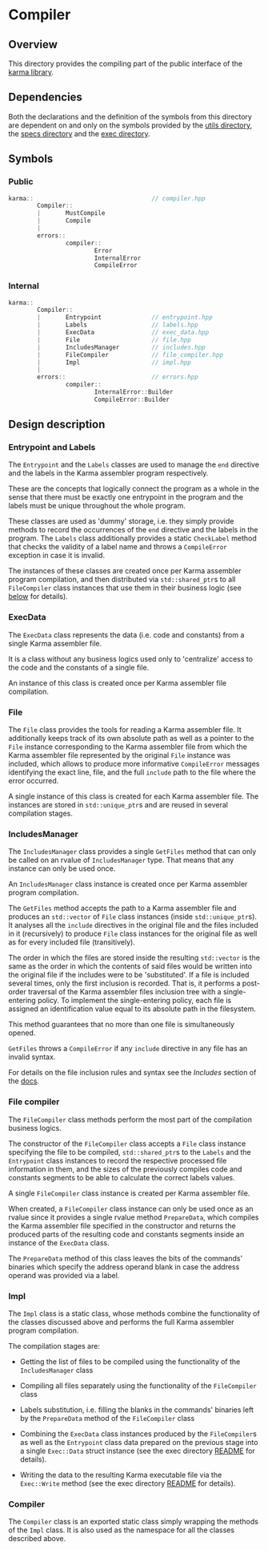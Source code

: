 # Compiler

## Overview

This directory provides the compiling part of the public interface
of the [karma library](..).

## Dependencies

Both the declarations and the definition of the symbols from
this directory are dependent on and only on the symbols provided by
the [utils directory](../utils), the [specs directory](../specs)
and the [exec directory](../exec).

## Symbols

### Public

```c++
karma::                                 // compiler.hpp
        Compiler::
        |       MustCompile
        |       Compile
        |
        errors::
                compiler::
                        Error
                        InternalError
                        CompileError
```

### Internal

```c++
karma::
        Compiler::
        |       Entrypoint              // entrypoint.hpp
        |       Labels                  // labels.hpp
        |       ExecData                // exec_data.hpp
        |       File                    // file.hpp
        |       IncludesManager         // includes.hpp
        |       FileCompiler            // file_compiler.hpp
        |       Impl                    // impl.hpp
        |               
        errors::                        // errors.hpp
                compiler::
                        InternalError::Builder
                        CompileError::Builder
```

## Design description

### Entrypoint and Labels

The `Entrypoint` and the `Labels` classes are used to manage
the `end` directive and the labels in the Karma assembler program respectively.

These are the concepts that logically connect the program as a whole in
the sense that there must be exactly one entrypoint in the program and
the labels must be unique throughout the whole program.

These classes are used as 'dummy' storage, i.e. they simply provide methods
to record the occurrences of the `end` directive and the labels in the program.
The `Labels` class additionally provides a static `CheckLabel` method that
checks the validity of a label name and throws a `CompileError` exception
in case it is invalid.

The instances of these classes are created once per Karma assembler program
compilation, and then distributed via `std::shared_ptr`s to all `FileCompiler`
class instances that use them in their business logic
(see [below](#file-compiler) for details).

### ExecData

The `ExecData` class represents the data (i.e. code and constants) from
a single Karma assembler file.

It is a class without any business logics used only to 'centralize' access
to the code and the constants of a single file.

An instance of this class is created once per Karma assembler file compilation.

### File

The `File` class provides the tools for reading a Karma assembler file.
It additionally keeps track of its own absolute path as well as a pointer to
the `File` instance corresponding to the Karma assembler file from which
the Karma assembler file represented by the original `File` instance
was included, which allows to produce more informative `CompileError` messages
identifying the exact line, file, and the full `include` path to the file where
the error occurred.

A single instance of this class is created for each Karma assembler file.
The instances are stored in `std::unique_ptr`s and are reused in several
compilation stages.

### IncludesManager

The `IncludesManager` class provides a single `GetFiles` method that can only be
called on an rvalue of `IncludesManager` type. That means that any instance
can only be used once.

An `IncludesManager` class instance is created once per Karma assembler
program compilation.

The `GetFiles` method accepts the path to a Karma assembler file and produces
an `std::vector` of `File` class instances (inside `std::unique_ptr`s).
It analyses all the `include` directives in the original file and the files
included in it (recursively) to produce `File` class instances for
the original file as well as for every included file (transitively).

The order in which the files are stored inside the resulting `std::vector`
is the same as the order in which the contents of said files would be written
into the original file if the includes were to be 'substituted'.
If a file is included several times, only the first inclusion
is recorded.
That is, it performs a post-order traversal of the Karma assembler files
inclusion tree with a single-entering policy.
To implement the single-entering policy, each file is assigned an identification
value equal to its absolute path in the filesystem.

This method guarantees that no more than one file is simultaneously opened.

`GetFiles` throws a `CompileError` if any `include` directive in any file
has an invalid syntax.

For details on the file inclusion rules and syntax see
the *Includes* section of the [docs](../../docs/Karma.pdf).

### File compiler

The `FileCompiler` class methods perform the most part of the compilation
business logics.

The constructor of the `FileCompiler` class accepts a `File` class instance
specifying the file to be compiled, `std::shared_ptr`s to the `Labels` and
the `Entrypoint` class instances to record the respective processed file
information in them, and the sizes of the previously compiles code and
constants segments to be able to calculate the correct labels values.

A single `FileCompiler` class instance is created per Karma assembler file.

When created, a `FileCompiler` class instance can only be used once as
an rvalue since it provides a single rvalue method `PrepareData`, which
compiles the Karma assembler file specified in the constructor and returns
the produced parts of the resulting code and constants segments inside
an instance of the `ExecData` class.

The `PrepareData` method of this class leaves the bits of the commands' binaries
which specify the address operand blank in case the address operand was provided
via a label.

### Impl

The `Impl` class is a static class, whose methods combine the functionality
of the classes discussed above and performs the full Karma assembler
program compilation.

The compilation stages are:

* Getting the list of files to be compiled using the functionality of
  the `IncludesManager` class

* Compiling all files separately using the functionality of
  the `FileCompiler` class

* Labels substitution, i.e. filling the blanks in the commands' binaries
  left by the `PrepareData` method of the `FileCompiler` class

* Combining the `ExecData` class instances produced by the `FileCompiler`s
  as well as the `Entrypoint` class data prepared on the previous stage
  into a single `Exec::Data` struct instance (see the exec directory
  [README](../exec/README.md) for details).

* Writing the data to the resulting Karma executable file via the `Exec::Write`
  method (see the exec directory [README](../exec/README.md) for details).

### Compiler

The `Compiler` class is an exported static class simply wrapping the methods
of the `Impl` class. It is also used as the namespace for all the classes
described above.
